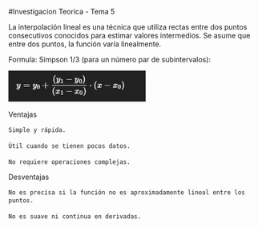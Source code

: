#Investigacion Teorica - Tema 5

La interpolación lineal es una técnica que utiliza rectas entre dos puntos consecutivos conocidos para estimar valores intermedios. Se asume que entre dos puntos, la función varía linealmente.

Formula:
    Simpson 1/3 (para un número par de subintervalos):

![alt text](image.png)

Ventajas

    Simple y rápida.

    Útil cuando se tienen pocos datos.

    No requiere operaciones complejas.

Desventajas

    No es precisa si la función no es aproximadamente lineal entre los puntos.

    No es suave ni continua en derivadas.


